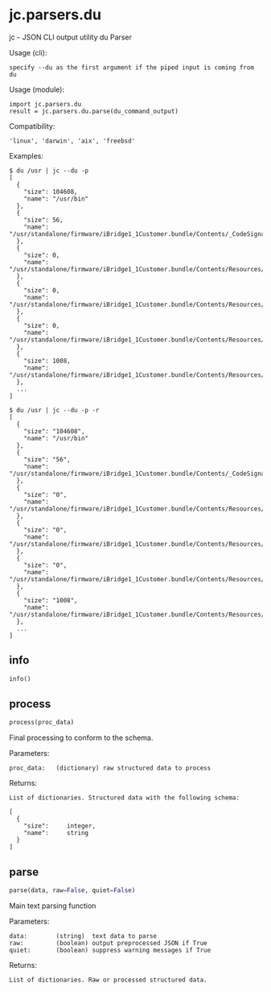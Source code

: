 
# jc.parsers.du
jc - JSON CLI output utility du Parser

Usage (cli):

    specify --du as the first argument if the piped input is coming from du

Usage (module):

    import jc.parsers.du
    result = jc.parsers.du.parse(du_command_output)

Compatibility:

    'linux', 'darwin', 'aix', 'freebsd'

Examples:

    $ du /usr | jc --du -p
    [
      {
        "size": 104608,
        "name": "/usr/bin"
      },
      {
        "size": 56,
        "name": "/usr/standalone/firmware/iBridge1_1Customer.bundle/Contents/_CodeSignature"
      },
      {
        "size": 0,
        "name": "/usr/standalone/firmware/iBridge1_1Customer.bundle/Contents/Resources/Firmware/usr/local/standalone"
      },
      {
        "size": 0,
        "name": "/usr/standalone/firmware/iBridge1_1Customer.bundle/Contents/Resources/Firmware/usr/local"
      },
      {
        "size": 0,
        "name": "/usr/standalone/firmware/iBridge1_1Customer.bundle/Contents/Resources/Firmware/usr"
      },
      {
        "size": 1008,
        "name": "/usr/standalone/firmware/iBridge1_1Customer.bundle/Contents/Resources/Firmware/dfu"
      },
      ...
    ]

    $ du /usr | jc --du -p -r
    [
      {
        "size": "104608",
        "name": "/usr/bin"
      },
      {
        "size": "56",
        "name": "/usr/standalone/firmware/iBridge1_1Customer.bundle/Contents/_CodeSignature"
      },
      {
        "size": "0",
        "name": "/usr/standalone/firmware/iBridge1_1Customer.bundle/Contents/Resources/Firmware/usr/local/standalone"
      },
      {
        "size": "0",
        "name": "/usr/standalone/firmware/iBridge1_1Customer.bundle/Contents/Resources/Firmware/usr/local"
      },
      {
        "size": "0",
        "name": "/usr/standalone/firmware/iBridge1_1Customer.bundle/Contents/Resources/Firmware/usr"
      },
      {
        "size": "1008",
        "name": "/usr/standalone/firmware/iBridge1_1Customer.bundle/Contents/Resources/Firmware/dfu"
      },
      ...
    ]


## info
```python
info()
```


## process
```python
process(proc_data)
```

Final processing to conform to the schema.

Parameters:

    proc_data:   (dictionary) raw structured data to process

Returns:

    List of dictionaries. Structured data with the following schema:

    [
      {
        "size":     integer,
        "name":     string
      }
    ]


## parse
```python
parse(data, raw=False, quiet=False)
```

Main text parsing function

Parameters:

    data:        (string)  text data to parse
    raw:         (boolean) output preprocessed JSON if True
    quiet:       (boolean) suppress warning messages if True

Returns:

    List of dictionaries. Raw or processed structured data.

